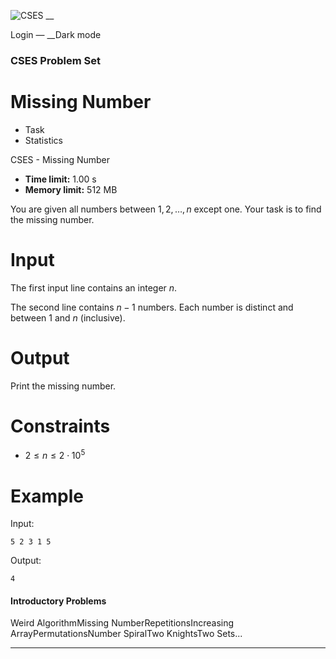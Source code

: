 ![CSES](/logo.png?1) __

Login — __Dark mode

### CSES Problem Set

# Missing Number

  * Task
  * Statistics

CSES - Missing Number

  * **Time limit:** 1.00 s
  * **Memory limit:** 512 MB

You are given all numbers between $1,2,\ldots,n$ except one. Your task is to
find the missing number.

# Input

The first input line contains an integer $n$.

The second line contains $n-1$ numbers. Each number is distinct and between
$1$ and $n$ (inclusive).

# Output

Print the missing number.

# Constraints

  * $2 \le n \le 2 \cdot 10^5$

# Example

Input:

``` 5 2 3 1 5 ```

Output:

``` 4 ```

#### Introductory Problems

Weird AlgorithmMissing NumberRepetitionsIncreasing ArrayPermutationsNumber
SpiralTwo KnightsTwo Sets...

* * *

